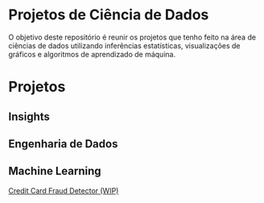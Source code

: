 # Projetos de Ciência de Dados

O objetivo deste repositório é reunir os projetos que tenho feito na área de ciências de dados utilizando inferências estatísticas, visualizações de gráficos e algoritmos de aprendizado de máquina.

# Projetos

## Insights

## Engenharia de Dados

## Machine Learning
[Credit Card Fraud Detector (WIP)](https://github.com/Marcos-Vinicius-Santos-Ramos/Machine-Learning-and-Credit-Card-Fraud-Detection)
